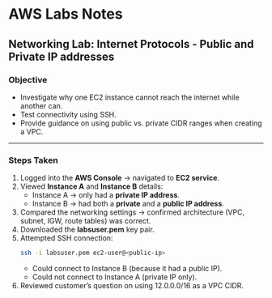 # AWS Labs Notes

## Networking Lab: Internet Protocols - Public and Private IP addresses

### Objective
- Investigate why one EC2 instance cannot reach the internet while another can.
- Test connectivity using SSH.
- Provide guidance on using public vs. private CIDR ranges when creating a VPC.

---

### Steps Taken
1. Logged into the **AWS Console** → navigated to **EC2 service**.
2. Viewed **Instance A** and **Instance B** details:
    - Instance A → only had a **private IP address**.
    - Instance B → had both a **private** and a **public IP address**.
3. Compared the networking settings → confirmed architecture (VPC, subnet, IGW, route tables) was correct.
4. Downloaded the **labsuser.pem** key pair.
5. Attempted SSH connection:
   ```bash
   ssh -i labsuser.pem ec2-user@<public-ip>
   ```
   - Could connect to Instance B (because it had a public IP).
   - Could not connect to Instance A (private IP only).
6. Reviewed customer’s question on using 12.0.0.0/16 as a VPC CIDR.
